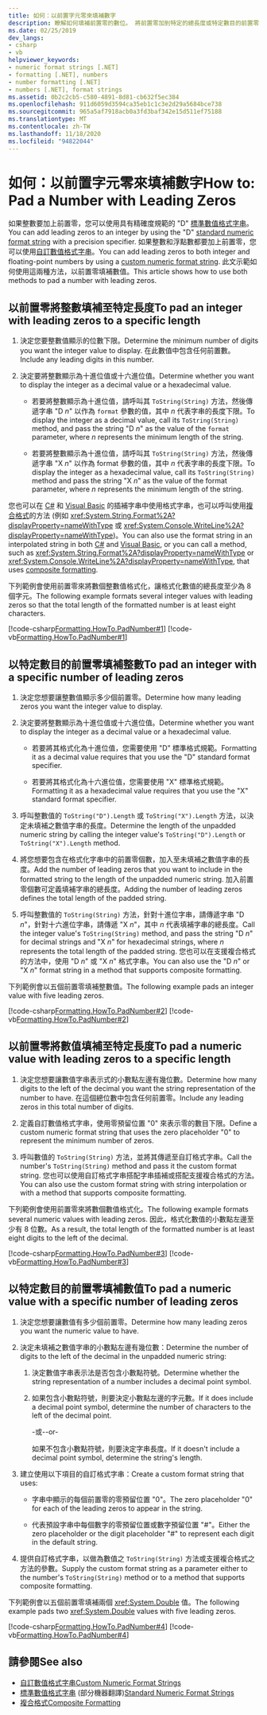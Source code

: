 ```yaml
---
title: 如何：以前置字元零來填補數字
description: 瞭解如何填補前置零的數位。 將前置零加到特定的總長度或特定數目的前置零的整數或數值。
ms.date: 02/25/2019
dev_langs:
- csharp
- vb
helpviewer_keywords:
- numeric format strings [.NET]
- formatting [.NET], numbers
- number formatting [.NET]
- numbers [.NET], format strings
ms.assetid: 0b2c2cb5-c580-4891-8d81-cb632f5ec384
ms.openlocfilehash: 911d6059d3594ca35eb1c1c3e2d29a5684bce738
ms.sourcegitcommit: 965a5af7918acb0a3fd3baf342e15d511ef75188
ms.translationtype: MT
ms.contentlocale: zh-TW
ms.lasthandoff: 11/18/2020
ms.locfileid: "94822044"
---
```

# <a name="how-to-pad-a-number-with-leading-zeros"></a><span data-ttu-id="4d3ea-104">如何：以前置字元零來填補數字</span><span class="sxs-lookup"><span data-stu-id="4d3ea-104">How to: Pad a Number with Leading Zeros</span></span>

<span data-ttu-id="4d3ea-105">如果整數要加上前置零，您可以使用具有精確度規範的 "D" [標準數值格式字串](standard-numeric-format-strings.md)。</span><span class="sxs-lookup"><span data-stu-id="4d3ea-105">You can add leading zeros to an integer by using the "D" [standard numeric format string](standard-numeric-format-strings.md) with a precision specifier.</span></span> <span data-ttu-id="4d3ea-106">如果整數和浮點數都要加上前置零，您可以使用[自訂數值格式字串](custom-numeric-format-strings.md)。</span><span class="sxs-lookup"><span data-stu-id="4d3ea-106">You can add leading zeros to both integer and floating-point numbers by using a [custom numeric format string](custom-numeric-format-strings.md).</span></span> <span data-ttu-id="4d3ea-107">此文示範如何使用這兩種方法，以前置零填補數值。</span><span class="sxs-lookup"><span data-stu-id="4d3ea-107">This article shows how to use both methods to pad a number with leading zeros.</span></span>

## <a name="to-pad-an-integer-with-leading-zeros-to-a-specific-length"></a><span data-ttu-id="4d3ea-108">以前置零將整數填補至特定長度</span><span class="sxs-lookup"><span data-stu-id="4d3ea-108">To pad an integer with leading zeros to a specific length</span></span>

1. <span data-ttu-id="4d3ea-109">決定您要整數值顯示的位數下限。</span><span class="sxs-lookup"><span data-stu-id="4d3ea-109">Determine the minimum number of digits you want the integer value to display.</span></span> <span data-ttu-id="4d3ea-110">在此數值中包含任何前置數。</span><span class="sxs-lookup"><span data-stu-id="4d3ea-110">Include any leading digits in this number.</span></span>

1. <span data-ttu-id="4d3ea-111">決定要將整數顯示為十進位值或十六進位值。</span><span class="sxs-lookup"><span data-stu-id="4d3ea-111">Determine whether you want to display the integer as a decimal value or a hexadecimal value.</span></span>

    - <span data-ttu-id="4d3ea-112">若要將整數顯示為十進位值，請呼叫其 `ToString(String)` 方法，然後傳遞字串 "D *n*" 以作為 `format` 參數的值，其中 *n* 代表字串的長度下限。</span><span class="sxs-lookup"><span data-stu-id="4d3ea-112">To display the integer as a decimal value, call its `ToString(String)` method, and pass the string "D *n*" as the value of the `format` parameter, where *n* represents the minimum length of the string.</span></span>

    - <span data-ttu-id="4d3ea-113">若要將整數顯示為十進位值，請呼叫其 `ToString(String)` 方法，然後傳遞字串 "X *n*" 以作為 format 參數的值，其中 *n* 代表字串的長度下限。</span><span class="sxs-lookup"><span data-stu-id="4d3ea-113">To display the integer as a hexadecimal value, call its `ToString(String)` method and pass the string "X *n*" as the value of the format parameter, where *n* represents the minimum length of the string.</span></span>

<span data-ttu-id="4d3ea-114">您也可以在 [C#](../../csharp/language-reference/tokens/interpolated.md) 和 [Visual Basic](../../visual-basic/programming-guide/language-features/strings/interpolated-strings.md) 的插補字串中使用格式字串，也可以呼叫使用[複合格式](composite-formatting.md)的方法 (例如 <xref:System.String.Format%2A?displayProperty=nameWithType> 或 <xref:System.Console.WriteLine%2A?displayProperty=nameWithType>)。</span><span class="sxs-lookup"><span data-stu-id="4d3ea-114">You can also use the format string in an interpolated string in both [C#](../../csharp/language-reference/tokens/interpolated.md) and [Visual Basic](../../visual-basic/programming-guide/language-features/strings/interpolated-strings.md), or you can call a method, such as <xref:System.String.Format%2A?displayProperty=nameWithType> or <xref:System.Console.WriteLine%2A?displayProperty=nameWithType>, that uses [composite formatting](composite-formatting.md).</span></span>

<span data-ttu-id="4d3ea-115">下列範例會使用前置零來將數個整數值格式化，讓格式化數值的總長度至少為 8 個字元。</span><span class="sxs-lookup"><span data-stu-id="4d3ea-115">The following example formats several integer values with leading zeros so that the total length of the formatted number is at least eight characters.</span></span>

[!code-csharp[Formatting.HowTo.PadNumber#1](../../../samples/snippets/csharp/VS_Snippets_CLR/Formatting.HowTo.PadNumber/cs/Pad1.cs#1)]
[!code-vb[Formatting.HowTo.PadNumber#1](../../../samples/snippets/visualbasic/VS_Snippets_CLR/Formatting.HowTo.PadNumber/vb/Pad1.vb#1)]

## <a name="to-pad-an-integer-with-a-specific-number-of-leading-zeros"></a><span data-ttu-id="4d3ea-116">以特定數目的前置零填補整數</span><span class="sxs-lookup"><span data-stu-id="4d3ea-116">To pad an integer with a specific number of leading zeros</span></span>

1. <span data-ttu-id="4d3ea-117">決定您想要讓整數值顯示多少個前置零。</span><span class="sxs-lookup"><span data-stu-id="4d3ea-117">Determine how many leading zeros you want the integer value to display.</span></span>

1. <span data-ttu-id="4d3ea-118">決定要將整數顯示為十進位值或十六進位值。</span><span class="sxs-lookup"><span data-stu-id="4d3ea-118">Determine whether you want to display the integer as a decimal value or a hexadecimal value.</span></span>

    - <span data-ttu-id="4d3ea-119">若要將其格式化為十進位值，您需要使用 "D" 標準格式規範。</span><span class="sxs-lookup"><span data-stu-id="4d3ea-119">Formatting it as a decimal value requires that you use the "D" standard format specifier.</span></span>

    - <span data-ttu-id="4d3ea-120">若要將其格式化為十六進位值，您需要使用 "X" 標準格式規範。</span><span class="sxs-lookup"><span data-stu-id="4d3ea-120">Formatting it as a hexadecimal value requires that you use the "X" standard format specifier.</span></span>

1. <span data-ttu-id="4d3ea-121">呼叫整數值的 `ToString("D").Length` 或 `ToString("X").Length` 方法，以決定未填補之數值字串的長度。</span><span class="sxs-lookup"><span data-stu-id="4d3ea-121">Determine the length of the unpadded numeric string by calling the integer value's `ToString("D").Length` or `ToString("X").Length` method.</span></span>

1. <span data-ttu-id="4d3ea-122">將您想要包含在格式化字串中的前置零個數，加入至未填補之數值字串的長度。</span><span class="sxs-lookup"><span data-stu-id="4d3ea-122">Add the number of leading zeros that you want to include in the formatted string to the length of the unpadded numeric string.</span></span> <span data-ttu-id="4d3ea-123">加入前置零個數可定義填補字串的總長度。</span><span class="sxs-lookup"><span data-stu-id="4d3ea-123">Adding the number of leading zeros defines the total length of the padded string.</span></span>

1. <span data-ttu-id="4d3ea-124">呼叫整數值的 `ToString(String)` 方法，針對十進位字串，請傳遞字串 "D *n*"，針對十六進位字串，請傳遞 "X *n*"，其中 *n* 代表填補字串的總長度。</span><span class="sxs-lookup"><span data-stu-id="4d3ea-124">Call the integer value's `ToString(String)` method, and pass the string "D *n*" for decimal strings and "X *n*" for hexadecimal strings, where *n* represents the total length of the padded string.</span></span> <span data-ttu-id="4d3ea-125">您也可以在支援複合格式的方法中，使用 "D *n*" 或 "X *n*" 格式字串。</span><span class="sxs-lookup"><span data-stu-id="4d3ea-125">You can also use the "D *n*" or "X *n*" format string in a method that supports composite formatting.</span></span>

<span data-ttu-id="4d3ea-126">下列範例會以五個前置零填補整數值。</span><span class="sxs-lookup"><span data-stu-id="4d3ea-126">The following example pads an integer value with five leading zeros.</span></span>

[!code-csharp[Formatting.HowTo.PadNumber#2](../../../samples/snippets/csharp/VS_Snippets_CLR/Formatting.HowTo.PadNumber/cs/Pad1.cs#2)]
[!code-vb[Formatting.HowTo.PadNumber#2](../../../samples/snippets/visualbasic/VS_Snippets_CLR/Formatting.HowTo.PadNumber/vb/Pad1.vb#2)]

## <a name="to-pad-a-numeric-value-with-leading-zeros-to-a-specific-length"></a><span data-ttu-id="4d3ea-127">以前置零將數值填補至特定長度</span><span class="sxs-lookup"><span data-stu-id="4d3ea-127">To pad a numeric value with leading zeros to a specific length</span></span>

1. <span data-ttu-id="4d3ea-128">決定您想要讓數值字串表示式的小數點左邊有幾位數。</span><span class="sxs-lookup"><span data-stu-id="4d3ea-128">Determine how many digits to the left of the decimal you want the string representation of the number to have.</span></span> <span data-ttu-id="4d3ea-129">在這個總位數中包含任何前置零。</span><span class="sxs-lookup"><span data-stu-id="4d3ea-129">Include any leading zeros in this total number of digits.</span></span>

1. <span data-ttu-id="4d3ea-130">定義自訂數值格式字串，使用零預留位置 "0" 來表示零的數目下限。</span><span class="sxs-lookup"><span data-stu-id="4d3ea-130">Define a custom numeric format string that uses the zero placeholder "0" to represent the minimum number of zeros.</span></span>

1. <span data-ttu-id="4d3ea-131">呼叫數值的 `ToString(String)` 方法，並將其傳遞至自訂格式字串。</span><span class="sxs-lookup"><span data-stu-id="4d3ea-131">Call the number's `ToString(String)` method and pass it the custom format string.</span></span> <span data-ttu-id="4d3ea-132">您也可以使用自訂格式字串搭配字串插補或搭配支援複合格式的方法。</span><span class="sxs-lookup"><span data-stu-id="4d3ea-132">You can also use the custom format string with string interpolation or with a method that supports composite formatting.</span></span>

<span data-ttu-id="4d3ea-133">下列範例會使用前置零來將數個數值格式化。</span><span class="sxs-lookup"><span data-stu-id="4d3ea-133">The following example formats several numeric values with leading zeros.</span></span> <span data-ttu-id="4d3ea-134">因此，格式化數值的小數點左邊至少有 8 位數。</span><span class="sxs-lookup"><span data-stu-id="4d3ea-134">As a result, the total length of the formatted number is at least eight digits to the left of the decimal.</span></span>

[!code-csharp[Formatting.HowTo.PadNumber#3](../../../samples/snippets/csharp/VS_Snippets_CLR/Formatting.HowTo.PadNumber/cs/Pad1.cs#3)]
[!code-vb[Formatting.HowTo.PadNumber#3](../../../samples/snippets/visualbasic/VS_Snippets_CLR/Formatting.HowTo.PadNumber/vb/Pad1.vb#3)]

## <a name="to-pad-a-numeric-value-with-a-specific-number-of-leading-zeros"></a><span data-ttu-id="4d3ea-135">以特定數目的前置零填補數值</span><span class="sxs-lookup"><span data-stu-id="4d3ea-135">To pad a numeric value with a specific number of leading zeros</span></span>

1. <span data-ttu-id="4d3ea-136">決定您想要讓數值有多少個前置零。</span><span class="sxs-lookup"><span data-stu-id="4d3ea-136">Determine how many leading zeros you want the numeric value to have.</span></span>

1. <span data-ttu-id="4d3ea-137">決定未填補之數值字串的小數點左邊有幾位數：</span><span class="sxs-lookup"><span data-stu-id="4d3ea-137">Determine the number of digits to the left of the decimal in the unpadded numeric string:</span></span>

    1. <span data-ttu-id="4d3ea-138">決定數值字串表示法是否包含小數點符號。</span><span class="sxs-lookup"><span data-stu-id="4d3ea-138">Determine whether the string representation of a number includes a decimal point symbol.</span></span>

    1. <span data-ttu-id="4d3ea-139">如果包含小數點符號，則要決定小數點左邊的字元數。</span><span class="sxs-lookup"><span data-stu-id="4d3ea-139">If it does include a decimal point symbol, determine the number of characters to the left of the decimal point.</span></span>

         <span data-ttu-id="4d3ea-140">-或-</span><span class="sxs-lookup"><span data-stu-id="4d3ea-140">-or-</span></span>

         <span data-ttu-id="4d3ea-141">如果不包含小數點符號，則要決定字串長度。</span><span class="sxs-lookup"><span data-stu-id="4d3ea-141">If it doesn't include a decimal point symbol, determine the string's length.</span></span>

1. <span data-ttu-id="4d3ea-142">建立使用以下項目的自訂格式字串：</span><span class="sxs-lookup"><span data-stu-id="4d3ea-142">Create a custom format string that uses:</span></span>

    - <span data-ttu-id="4d3ea-143">字串中顯示的每個前置零的零預留位置 "0"。</span><span class="sxs-lookup"><span data-stu-id="4d3ea-143">The zero placeholder "0" for each of the leading zeros to appear in the string.</span></span>

    - <span data-ttu-id="4d3ea-144">代表預設字串中每個數字的零預留位置或數字預留位置 "#"。</span><span class="sxs-lookup"><span data-stu-id="4d3ea-144">Either the zero placeholder or the digit placeholder "#" to represent each digit in the default string.</span></span>

1. <span data-ttu-id="4d3ea-145">提供自訂格式字串，以做為數值之 `ToString(String)` 方法或支援複合格式之方法的參數。</span><span class="sxs-lookup"><span data-stu-id="4d3ea-145">Supply the custom format string as a parameter either to the number's `ToString(String)` method or to a method that supports composite formatting.</span></span>

<span data-ttu-id="4d3ea-146">下列範例會以五個前置零填補兩個 <xref:System.Double> 值。</span><span class="sxs-lookup"><span data-stu-id="4d3ea-146">The following example pads two <xref:System.Double> values with five leading zeros.</span></span>

[!code-csharp[Formatting.HowTo.PadNumber#4](../../../samples/snippets/csharp/VS_Snippets_CLR/Formatting.HowTo.PadNumber/cs/Pad1.cs#4)]
[!code-vb[Formatting.HowTo.PadNumber#4](../../../samples/snippets/visualbasic/VS_Snippets_CLR/Formatting.HowTo.PadNumber/vb/Pad1.vb#4)]

## <a name="see-also"></a><span data-ttu-id="4d3ea-147">請參閱</span><span class="sxs-lookup"><span data-stu-id="4d3ea-147">See also</span></span>

- [<span data-ttu-id="4d3ea-148">自訂數值格式字串</span><span class="sxs-lookup"><span data-stu-id="4d3ea-148">Custom Numeric Format Strings</span></span>](custom-numeric-format-strings.md)
- <span data-ttu-id="4d3ea-149">[標準數值格式字串](standard-numeric-format-strings.md) \(部分機器翻譯\)</span><span class="sxs-lookup"><span data-stu-id="4d3ea-149">[Standard Numeric Format Strings](standard-numeric-format-strings.md)</span></span>
- [<span data-ttu-id="4d3ea-150">複合格式</span><span class="sxs-lookup"><span data-stu-id="4d3ea-150">Composite Formatting</span></span>](composite-formatting.md)
